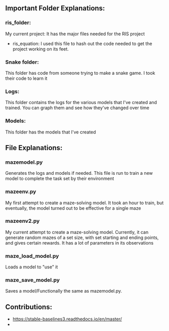 ## Important Folder Explanations:

### ris_folder:
  My current project: It has the major files needed for the RIS project
  * ris_equation: I used this file to hash out the code needed to get the project working on its feet.

### Snake folder: 
  This folder has code from someone trying to make a snake game. I took their code to learn it
  
### Logs:
  This folder contains the logs for the various models that I've created and trained. You can graph them and see how they've changed over time

### Models:
  This folder has the models that I've created

## File Explanations:

### mazemodel.py
  Generates the logs and models if needed. This file is run to train a new model to complete the task set by their environment
### mazeenv.py
  My first attempt to create a maze-solving model. It took an hour to train, but eventually, the model turned out to be effective for a single maze
### mazeenv2.py
  My current attempt to create a maze-solving model. Currently, it can generate random mazes of a set size, with set starting and ending points, and gives certain rewards. It has a lot of parameters in its observations 
### maze_load_model.py
  Loads a model to "use" it
### maze_save_model.py
  Saves a model/Functionally the same as mazemodel.py.

## Contributions:
* https://stable-baselines3.readthedocs.io/en/master/
* 
